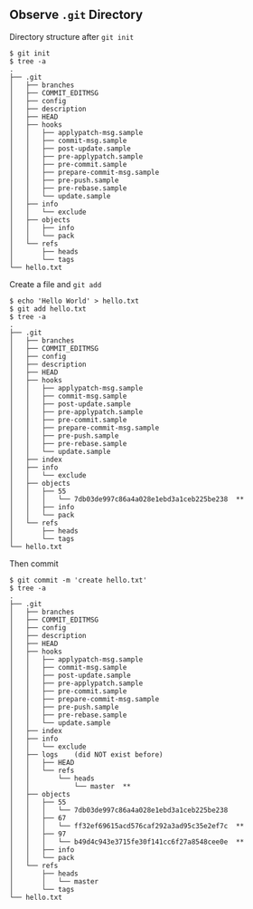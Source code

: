 
Observe `.git` Directory
-------------

Directory structure after `git init`

    $ git init
    $ tree -a 
    .
    ├── .git
    │   ├── branches
    │   ├── COMMIT_EDITMSG
    │   ├── config
    │   ├── description
    │   ├── HEAD
    │   ├── hooks
    │   │   ├── applypatch-msg.sample
    │   │   ├── commit-msg.sample
    │   │   ├── post-update.sample
    │   │   ├── pre-applypatch.sample
    │   │   ├── pre-commit.sample
    │   │   ├── prepare-commit-msg.sample
    │   │   ├── pre-push.sample
    │   │   ├── pre-rebase.sample
    │   │   └── update.sample
    │   ├── info
    │   │   └── exclude
    │   ├── objects
    │   │   ├── info
    │   │   └── pack
    │   └── refs
    │       ├── heads
    │       └── tags
    └── hello.txt

Create a file and `git add`

    $ echo 'Hello World' > hello.txt
    $ git add hello.txt
    $ tree -a
    .
    ├── .git
    │   ├── branches
    │   ├── COMMIT_EDITMSG
    │   ├── config
    │   ├── description
    │   ├── HEAD
    │   ├── hooks
    │   │   ├── applypatch-msg.sample
    │   │   ├── commit-msg.sample
    │   │   ├── post-update.sample
    │   │   ├── pre-applypatch.sample
    │   │   ├── pre-commit.sample
    │   │   ├── prepare-commit-msg.sample
    │   │   ├── pre-push.sample
    │   │   ├── pre-rebase.sample
    │   │   └── update.sample
    │   ├── index
    │   ├── info
    │   │   └── exclude
    │   ├── objects
    │   │   ├── 55
    │   │   │   └── 7db03de997c86a4a028e1ebd3a1ceb225be238  **
    │   │   ├── info
    │   │   └── pack
    │   └── refs
    │       ├── heads
    │       └── tags
    └── hello.txt

Then commit

    $ git commit -m 'create hello.txt'
    $ tree -a
    .
    ├── .git
    │   ├── branches
    │   ├── COMMIT_EDITMSG
    │   ├── config
    │   ├── description
    │   ├── HEAD
    │   ├── hooks
    │   │   ├── applypatch-msg.sample
    │   │   ├── commit-msg.sample
    │   │   ├── post-update.sample
    │   │   ├── pre-applypatch.sample
    │   │   ├── pre-commit.sample
    │   │   ├── prepare-commit-msg.sample
    │   │   ├── pre-push.sample
    │   │   ├── pre-rebase.sample
    │   │   └── update.sample
    │   ├── index
    │   ├── info
    │   │   └── exclude
    │   ├── logs    (did NOT exist before)
    │   │   ├── HEAD
    │   │   └── refs
    │   │       └── heads
    │   │           └── master  **
    │   ├── objects
    │   │   ├── 55
    │   │   │   └── 7db03de997c86a4a028e1ebd3a1ceb225be238
    │   │   ├── 67
    │   │   │   └── ff32ef69615acd576caf292a3ad95c35e2ef7c  **
    │   │   ├── 97
    │   │   │   └── b49d4c943e3715fe30f141cc6f27a8548cee0e  **
    │   │   ├── info
    │   │   └── pack
    │   └── refs
    │       ├── heads
    │       │   └── master
    │       └── tags
    └── hello.txt


